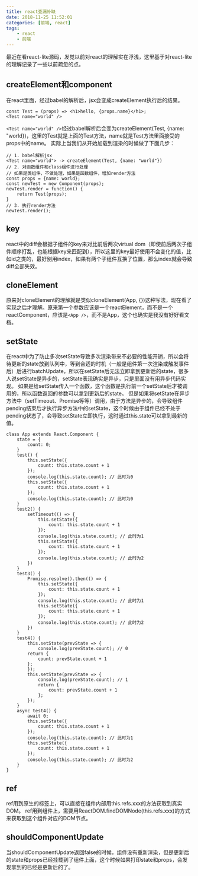 ```yaml
---
title: react查漏补缺
date: 2018-11-25 11:52:01
categories: [前端, react]
tags:
    - react
    - 前端
---
```


最近在看react-lite源码，发觉以前对react的理解实在浮浅，这里基于对react-lite的理解记录了一些以前疏忽的点。
## createElement和component
在react里面，经过babel的解析后，jsx会变成createElement执行后的结果。
```
const Test = (props) => <h1>hello, {props.name}</h1>;
<Test name="world" />
```
`<Test name="world" />`经过babel解析后会变为createElement(Test, {name: "world})，这里的Test就是上面的Test方法，name就是Test方法里面接受的props中的name。
实际上当我们从开始加载到渲染的时候做了下面几步：
```
// 1. babel解析jsx
<Test name="world"> -> createElement(Test, {name: "world"})
// 2. 对函数组件和class组件进行处理
// 如果是类组件，不做处理，如果是函数组件，增加render方法
const props = {name: world};
const newTest = new Component(props);
newTest.render = function() {
    return Test(props);
}
// 3. 执行render方法
newTest.render();
```
## key
react中的diff会根据子组件的key来对比前后两次virtual dom（即使前后两次子组件顺序打乱，也能根据key来匹配到），所以这里的key最好使用不会变化的值，比如id之类的，最好别用index，如果有两个子组件互换了位置，那么index就会导致diff全部失效。
<!-- more -->
## cloneElement
原来对cloneElement的理解就是类似cloneElement(App, {})这种写法，现在看了实现之后才理解。原来第一个参数应该是一个reactElement，而不是一个reactComponent，应该是`<App />`，而不是App，这个也确实是我没有好好看文档。
## setState
在react中为了防止多次setState导致多次渲染带来不必要的性能开销，所以会将待更新的state放到队列中，等到合适的时机（一般是组件第一次渲染或触发事件后）后进行batchUpdate，所以在setState后无法立即拿到更新后的state，很多人说setState是异步的，setState表现确实是异步，只是里面没有用异步代码实现。
如果是给setState传入一个函数，这个函数是执行前一个setState后才被调用的，所以函数返回的参数可以拿到更新后的state。
但是如果将setState在异步方法中（setTimeout、Promise等等）调用，由于方法是异步的，会导致组件pending结束后才执行异步方法中的setState，这个时候由于组件已经不处于pending状态了，会导致setState立即执行，这时通过this.state可以拿到最新的值。
```
class App extends React.Component {
    state = {
        count: 0;
    }
    test() {
        this.setState({
            count: this.state.count + 1
        }); 
        console.log(this.state.count); // 此时为0
        this.setState({
            count: this.state.count + 1
        });
        console.log(this.state.count); // 此时为0
    }
    test2() {
        setTimeout(() => {
            this.setState({
                count: this.state.count + 1
            });
            console.log(this.state.count); // 此时为1
            this.setState({
                count: this.state.count + 1
            });
            console.log(this.state.count); // 此时为2
        })
    }
    test3() {
        Promise.resolve().then(() => {
            this.setState({
                count: this.state.count + 1
            });
            console.log(this.state.count); // 此时为1
            this.setState({
                count: this.state.count + 1
            });
            console.log(this.state.count); // 此时为2
        })
    }
    test4() {
        this.setState(prevState => {
            console.log(prevState.count); // 0
        return {
            count: prevState.count + 1
        };
        });
        this.setState(prevState => {
            console.log(prevState.count); // 1
            return {
                count: prevState.count + 1
            };
        });
    }
    async test4() {
        await 0;
        this.setState({
            count: this.state.count + 1
        });
        console.log(this.state.count); // 此时为1
        this.setState({
            count: this.state.count + 1
        });
        console.log(this.state.count); // 此时为2
    }
}
```
## ref
ref用到原生的标签上，可以直接在组件内部用this.refs.xxx的方法获取到真实DOM。
ref用到组件上，需要用ReactDOM.findDOMNode(this.refs.xxx)的方式来获取到这个组件对应的DOM节点。
## shouldComponentUpdate
当shouldComponentUpdate返回false的时候，组件没有重新渲染，但是更新后的state和props已经挂载到了组件上面，这个时候如果打印state和props，会发现拿到的已经是更新后的了。




